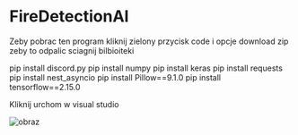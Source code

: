 # FireDetectionAI

Zeby pobrac ten program kliknij zielony przycisk code i opcje download zip
zeby to odpalic sciagnij bilbioiteki 

pip install discord.py
pip install numpy
pip install keras
pip install requests
pip install nest_asyncio
pip install Pillow==9.1.0
pip install tensorflow==2.15.0


Kliknij urchom w visual studio

![obraz](https://github.com/user-attachments/assets/5e5df371-b28b-40f0-ae94-315dd61137ef)

